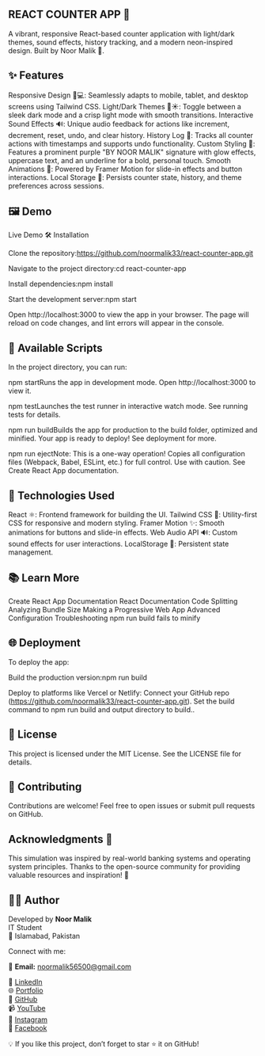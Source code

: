 ## REACT COUNTER APP 🚀
A vibrant, responsive React-based counter application with light/dark themes, sound effects, history tracking, and a modern neon-inspired design. Built by Noor Malik 💜.
 
## ✨ Features

Responsive Design 📱💻: Seamlessly adapts to mobile, tablet, and desktop screens using Tailwind CSS.
Light/Dark Themes 🌙☀️: Toggle between a sleek dark mode and a crisp light mode with smooth transitions.
Interactive Sound Effects 🔊: Unique audio feedback for actions like increment, decrement, reset, undo, and clear history.
History Log 📜: Tracks all counter actions with timestamps and supports undo functionality.
Custom Styling 🎨: Features a prominent purple "BY NOOR MALIK" signature with glow effects, uppercase text, and an underline for a bold, personal touch.
Smooth Animations 🌟: Powered by Framer Motion for slide-in effects and button interactions.
Local Storage 💾: Persists counter state, history, and theme preferences across sessions.

## 🖼️ Demo
Live Demo 
🛠️ Installation

Clone the repository:https://github.com/noormalik33/react-counter-app.git

Navigate to the project directory:cd react-counter-app


Install dependencies:npm install


Start the development server:npm start

Open http://localhost:3000 to view the app in your browser. The page will reload on code changes, and lint errors will appear in the console.

## 🚀 Available Scripts
In the project directory, you can run:

npm startRuns the app in development mode. Open http://localhost:3000 to view it.

npm testLaunches the test runner in interactive watch mode. See running tests for details.

npm run buildBuilds the app for production to the build folder, optimized and minified. Your app is ready to deploy! See deployment for more.

npm run ejectNote: This is a one-way operation! Copies all configuration files (Webpack, Babel, ESLint, etc.) for full control. Use with caution. See Create React App documentation.


## 🧰 Technologies Used

React ⚛️: Frontend framework for building the UI.
Tailwind CSS 🎨: Utility-first CSS for responsive and modern styling.
Framer Motion ✨: Smooth animations for buttons and slide-in effects.
Web Audio API 🔊: Custom sound effects for user interactions.
LocalStorage 💾: Persistent state management.

## 📚 Learn More

Create React App Documentation
React Documentation
Code Splitting
Analyzing Bundle Size
Making a Progressive Web App
Advanced Configuration
Troubleshooting npm run build fails to minify

## 🌐 Deployment
To deploy the app:

Build the production version:npm run build


Deploy to platforms like Vercel or Netlify:
Connect your GitHub repo (https://github.com/noormalik33/react-counter-app.git).
Set the build command to npm run build and output directory to build..


## 📜 License
This project is licensed under the MIT License. See the LICENSE file for details.

## 🙌 Contributing
Contributions are welcome! Feel free to open issues or submit pull requests on GitHub.

## Acknowledgments 🙏
This simulation was inspired by real-world banking systems and operating system principles. Thanks to the open-source community for providing valuable resources and inspiration! 🎉

## 👨‍💻 Author
Developed by **Noor Malik**  
IT Student  
📍 Islamabad, Pakistan  

Connect with me:  

📧 **Email:** <noormalik56500@gmail.com>

💼 [LinkedIn](https://www.linkedin.com/in/noormalik56500)  
🌐 [Portfolio](https://noor-malik-portfolio.netlify.app/)  
🐙 [GitHub](https://github.com/noormalik33)  
📹 [YouTube](https://www.youtube.com/@CoreITTech1)  
📸 [Instagram](https://www.instagram.com/coreit.tech)  
📘 [Facebook](https://www.facebook.com/share/1AmgLDUnc9/)  


💡 If you like this project, don’t forget to star ⭐ it on GitHub!